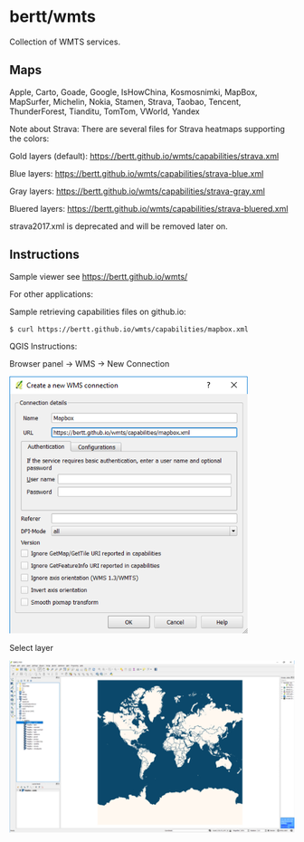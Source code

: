 # bertt/wmts

Collection of WMTS services. 

## Maps

Apple, Carto, Goade, Google, IsHowChina, Kosmosnimki, MapBox, MapSurfer, Michelin, Nokia, Stamen, Strava, Taobao, Tencent, ThunderForest, Tianditu, TomTom, VWorld, Yandex

Note about Strava: There are several files for Strava heatmaps supporting the colors:

Gold layers (default): https://bertt.github.io/wmts/capabilities/strava.xml

Blue layers: https://bertt.github.io/wmts/capabilities/strava-blue.xml

Gray layers: https://bertt.github.io/wmts/capabilities/strava-gray.xml

Bluered layers: https://bertt.github.io/wmts/capabilities/strava-bluered.xml

strava2017.xml is deprecated and will be removed later on.

## Instructions
Sample viewer see <a href="https://bertt.github.io/wmts/">https://bertt.github.io/wmts/</a>

For other applications: 

Sample retrieving capabilities files on github.io:

```
$ curl https://bertt.github.io/wmts/capabilities/mapbox.xml
```

QGIS Instructions:

Browser panel -> WMS -> New Connection

<img src="add-connection.png">

Select layer

<img src="add-layer.png">



